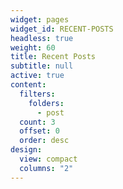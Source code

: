 ```yaml
---
widget: pages
widget_id: RECENT-POSTS
headless: true
weight: 60
title: Recent Posts
subtitle: null
active: true
content:
  filters:
    folders:
      - post
  count: 3
  offset: 0
  order: desc
design:
  view: compact
  columns: "2"
---
```

